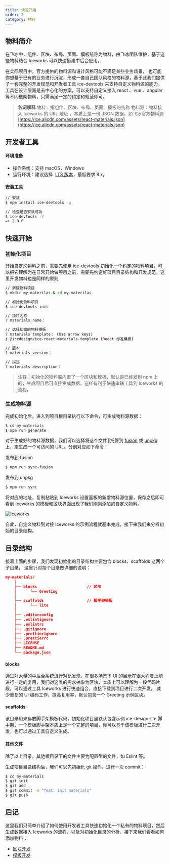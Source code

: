 ```yaml
---
title: 快速开始
order: 2
category: 物料
---
```


## 物料简介

在飞冰中，组件、区块、布局、页面、模板统称为物料，由飞冰团队维护，基于这些物料结合 Iceworks 可以快速搭建中后台应用。

在实际项目中，官方提供的物料源和设计风格可能不满足某些业务场景， 也可能你想基于已有的业务进行沉淀，形成一套自己团队风格的物料源，基于此我们提供了一套完整的开发规范和开发者工具 ice-devtools 来支持自定义物料源的能力，工具在设计层面是去中心化的方案，可以支持自定义接入 react 、vue 、angular 等不同框架物料，只需满足一定的约定和规范即可。

> **名词解释**
> 物料：指组件、区块、布局、页面、模板的统称
> 物料源：物料接入 Iceworks 的 URL 地址 ，本质上是一份 JSON 数据，如飞冰官方物料源 [https://ice.alicdn.com/assets/react-materials.json](https://ice.alicdn.com/assets/react-materials.json)

## 开发者工具

#### 环境准备

- 操作系统：支持 macOS，Windows
- 运行环境：建议选择  [LTS 版本](http://nodejs.org/)，最低要求 8.x。

#### 安装工具

```bash
// 安装
$ npm install ice-devtools -g

// 检查是否安装成功
$ ice-devtools -V
=> 2.0.0
```

## 快速开始

### 初始化项目

开始自定义物料之前，需要先使用 ice-devtools 初始化一个约定的物料项目，可以把它理解为在日常开始做项目之前，需要先约定好项目目录结构和开发规范，这里开发物料也是同样的原则

```bash
// 新建物料项目
$ mkdir my-materilas & cd my-materilas

// 初始化物料项目
$ ice-devtools init

// 项目名称
? materials name：

// 选择初始的物料模板
? materials template： (Use arrow keys)
❯ @icedesign/ice-react-materials-template (React 标准模板)

// 版本
? materials version：

// 描述
? materials description：
```

> 注释：初始化的物料库内置了一个区块和模板，默认是已经发到 npm 上的，生成项目后可直接生成数据，这样有利于快速串联工具到 Iceworks 的流程。

### 生成物料源

完成初始化后，进入到项目根目录执行以下命令，可生成物料源数据：

```bash
$ cd my-materials
$ npm run generate
```

对于生成好的物料源数据，我们可以选择将这个文件托管到 [fusion](https://fusion.design/) 或 [unpkg](https://unpkg.com/#/) 上，来生成一个可访问的 URL。分别对应如下命令：

发布到 fusion 

```bash
$ npm run sync-fusion
```

发布到 unpkg

```bash
$ npm run sync
```

将对应的地址，复制粘贴到 Iceworks 设置面板的新增物料源位置，保存之后即可看到 Iceworks 的模板和区块界面出现了我们刚刚添加的自定义物料。

![Iceworks](https://cdn.nlark.com/lark/0/2018/png/71071/1543576468368-d5e730c2-af08-462e-9743-935da0f9131a.png)

自此，自定义物料到对接 Iceworks 的示例流程就基本完成，接下来我们来分析初始的目录结构。

## 目录结构

接着上面的步骤，我们发现初始化的目录结构主要包含 blocks、scaffolds 这两个子目录， 这里针对每个目录做详细的说明：

```json
my-materials/
    │
    ├── blocks                      // 区块
    │      └── Greeting
    │
    ├── scaffolds                   // 脚手架模板
    │      └── lite
    │
    ├── .editorconfig
    ├── .eslintignore
    ├── .eslintrc
    ├── .gitignore
    ├── .prettierignore
    ├── .prettierrc
    ├── LICENSE
    ├── README.md
    └── package.json
```

#### blocks

通过对大量的中后台系统进行对比发现，在很多场景下 UI 的展示在很大程度上能进行一定的复用，我们对这类的需求抽象为区块，本质上可以理解为一段代码片段，可以通过工具 Iceworks 进行快速组合，直接下载到项目进行二次开发， 减少重复的 UI 编码工作，提高复用率，默认包含一个 Greeting 示例区块。

#### scaffolds

该目录用来存放脚手架模板代码，初始化项目里默认包含示例 ice-design-lite 脚手架，一个模板脚手架本质上是一个完整的项目，你可以基于该模板进行二次开发，也可以通过工具自定义生成。

#### 其他文件

除了以上目录，其他根目录下的文件主要为配置型的文件，如 Eslint 等。

生成项目目录结构后，我们可以先初始化 git 操作，进行一次 commit：

```bash
$ cd my-materials
$ git init
$ git add .
$ git commit -m "feat: init materials"
$ git push
```

## 后记

这里我们只简单介绍了如何使用开发者工具快速初始化一个私有的物料项目，然后生成数据接入 Iceworks 的流程，以及对初始化目录的分析，接下来我们看看如何添加物料：

- [区块开发](https://yuque.antfin-inc.com/zero/zngiwn/sgia12)
- [模板开发](https://yuque.antfin-inc.com/zero/zngiwn/pkqklh)
